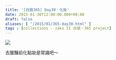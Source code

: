 ```yaml
---
title: '[白狼365] Day30：化妝'
date: 2015-01-30T12:00:00.000+08:00
draft: false
aliases: [ "/2015/01/365-day30.html" ]
tags : [collections - zaku II 白狼・365 project]
---
```


[![](https://farm9.staticflickr.com/8638/15931328930_2f5fa2fc96_z.jpg)](https://farm9.staticflickr.com/8638/15931328930_2f5fa2fc96_z.jpg)

去獵豔前化點妝是常識吧～